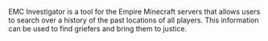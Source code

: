 EMC Investigator is a tool for the Empire Minecraft servers that allows users to search over a history of the past locations of all players.  This information can be used to find griefers and bring them to justice.
